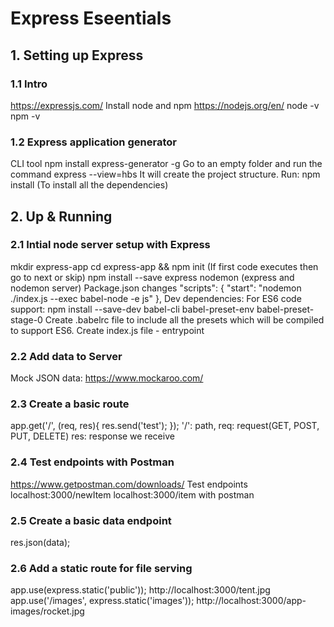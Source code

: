 # Express Eseentials

## 1. Setting up Express
### 1.1 Intro
https://expressjs.com/
Install node and npm
https://nodejs.org/en/
node -v
npm -v

### 1.2 Express application generator
CLI tool
npm install express-generator -g
Go to an empty folder and run the command
express --view=hbs
It will create the project structure.
Run:
npm install (To install all the dependencies)

## 2. Up & Running
### 2.1 Intial node server setup with Express
mkdir express-app
cd express-app && npm init (If first code executes then go to next or skip)
npm install --save express nodemon (express and nodemon server)
Package.json changes
"scripts": {
    "start": "nodemon ./index.js --exec babel-node -e js"
},
Dev dependencies:
For ES6 code support:
npm install --save-dev babel-cli babel-preset-env babel-preset-stage-0
Create .babelrc file to include all the presets which will be compiled to support ES6.
Create index.js file - entrypoint

### 2.2 Add data to Server
Mock JSON data: https://www.mockaroo.com/

### 2.3 Create a basic route
app.get('/', (req, res){ res.send('test'); });
'/': path, req: request(GET, POST, PUT, DELETE) res: response we receive

### 2.4 Test endpoints with Postman
https://www.getpostman.com/downloads/
Test endpoints
localhost:3000/newItem
localhost:3000/item with postman

### 2.5 Create a basic data endpoint
res.json(data);

### 2.6 Add a static route for file serving
app.use(express.static('public'));
http://localhost:3000/tent.jpg
app.use('/images', express.static('images'));
http://localhost:3000/app-images/rocket.jpg